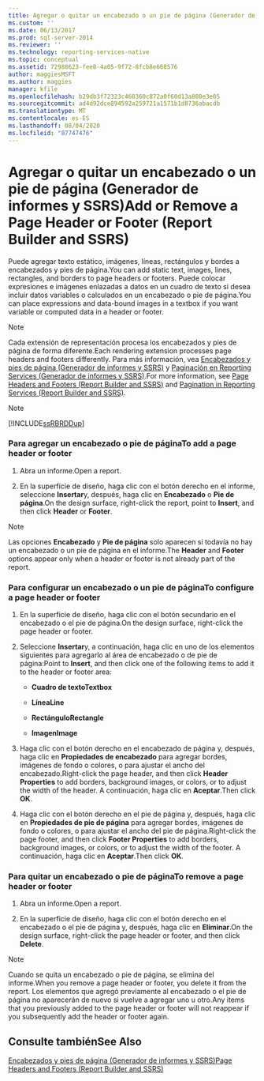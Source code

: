 ```yaml
---
title: Agregar o quitar un encabezado o un pie de página (Generador de informes y SSRS) | Microsoft Docs
ms.custom: ''
ms.date: 06/13/2017
ms.prod: sql-server-2014
ms.reviewer: ''
ms.technology: reporting-services-native
ms.topic: conceptual
ms.assetid: 72988623-fee8-4a05-9f72-8fcb8e668576
author: maggiesMSFT
ms.author: maggies
manager: kfile
ms.openlocfilehash: b29db3f72323c460360c872a0f60d13a808e3e05
ms.sourcegitcommit: ad4d92dce894592a259721a1571b1d8736abacdb
ms.translationtype: MT
ms.contentlocale: es-ES
ms.lasthandoff: 08/04/2020
ms.locfileid: "87747476"
---
```

# <a name="add-or-remove-a-page-header-or-footer-report-builder-and-ssrs"></a><span data-ttu-id="faf58-102">Agregar o quitar un encabezado o un pie de página (Generador de informes y SSRS)</span><span class="sxs-lookup"><span data-stu-id="faf58-102">Add or Remove a Page Header or Footer (Report Builder and SSRS)</span></span>
  <span data-ttu-id="faf58-103">Puede agregar texto estático, imágenes, líneas, rectángulos y bordes a encabezados y pies de página.</span><span class="sxs-lookup"><span data-stu-id="faf58-103">You can add static text, images, lines, rectangles, and borders to page headers or footers.</span></span> <span data-ttu-id="faf58-104">Puede colocar expresiones e imágenes enlazadas a datos en un cuadro de texto si desea incluir datos variables o calculados en un encabezado o pie de página.</span><span class="sxs-lookup"><span data-stu-id="faf58-104">You can place expressions and data-bound images in a textbox if you want variable or computed data in a header or footer.</span></span>  
  
> [!NOTE]  
>  <span data-ttu-id="faf58-105">Cada extensión de representación procesa los encabezados y pies de página de forma diferente.</span><span class="sxs-lookup"><span data-stu-id="faf58-105">Each rendering extension processes page headers and footers differently.</span></span> <span data-ttu-id="faf58-106">Para más información, vea [Encabezados y pies de página &#40;Generador de informes y SSRS&#41;](page-headers-and-footers-report-builder-and-ssrs.md) y [Paginación en Reporting Services &#40;Generador de informes y SSRS&#41;](pagination-in-reporting-services-report-builder-and-ssrs.md).</span><span class="sxs-lookup"><span data-stu-id="faf58-106">For more information, see [Page Headers and Footers &#40;Report Builder and SSRS&#41;](page-headers-and-footers-report-builder-and-ssrs.md) and [Pagination in Reporting Services &#40;Report Builder  and SSRS&#41;](pagination-in-reporting-services-report-builder-and-ssrs.md).</span></span>  
  
> [!NOTE]  
>  [!INCLUDE[ssRBRDDup](../../includes/ssrbrddup-md.md)]  
  
### <a name="to-add-a-page-header-or-footer"></a><span data-ttu-id="faf58-107">Para agregar un encabezado o pie de página</span><span class="sxs-lookup"><span data-stu-id="faf58-107">To add a page header or footer</span></span>  
  
1.  <span data-ttu-id="faf58-108">Abra un informe.</span><span class="sxs-lookup"><span data-stu-id="faf58-108">Open a report.</span></span>  
  
2.  <span data-ttu-id="faf58-109">En la superficie de diseño, haga clic con el botón derecho en el informe, seleccione **Insertar**y, después, haga clic en **Encabezado** o **Pie de página**.</span><span class="sxs-lookup"><span data-stu-id="faf58-109">On the design surface, right-click the report, point to **Insert**, and then click **Header** or **Footer**.</span></span>  
  
> [!NOTE]  
>  <span data-ttu-id="faf58-110">Las opciones **Encabezado** y **Pie de página** solo aparecen si todavía no hay un encabezado o un pie de página en el informe.</span><span class="sxs-lookup"><span data-stu-id="faf58-110">The **Header** and **Footer** options appear only when a header or footer is not already part of the report.</span></span>  
  
### <a name="to-configure-a-page-header-or-footer"></a><span data-ttu-id="faf58-111">Para configurar un encabezado o un pie de página</span><span class="sxs-lookup"><span data-stu-id="faf58-111">To configure a page header or footer</span></span>  
  
1.  <span data-ttu-id="faf58-112">En la superficie de diseño, haga clic con el botón secundario en el encabezado o el pie de página.</span><span class="sxs-lookup"><span data-stu-id="faf58-112">On the design surface, right-click the page header or footer.</span></span>  
  
2.  <span data-ttu-id="faf58-113">Seleccione **Insertar**y, a continuación, haga clic en uno de los elementos siguientes para agregarlo al área de encabezado o de pie de página:</span><span class="sxs-lookup"><span data-stu-id="faf58-113">Point to **Insert**, and then click one of the following items to add it to the header or footer area:</span></span>  
  
    -   <span data-ttu-id="faf58-114">**Cuadro de texto**</span><span class="sxs-lookup"><span data-stu-id="faf58-114">**Textbox**</span></span>  
  
    -   <span data-ttu-id="faf58-115">**Línea**</span><span class="sxs-lookup"><span data-stu-id="faf58-115">**Line**</span></span>  
  
    -   <span data-ttu-id="faf58-116">**Rectángulo**</span><span class="sxs-lookup"><span data-stu-id="faf58-116">**Rectangle**</span></span>  
  
    -   <span data-ttu-id="faf58-117">**Imagen**</span><span class="sxs-lookup"><span data-stu-id="faf58-117">**Image**</span></span>  
  
3.  <span data-ttu-id="faf58-118">Haga clic con el botón derecho en el encabezado de página y, después, haga clic en **Propiedades de encabezado** para agregar bordes, imágenes de fondo o colores, o para ajustar el ancho del encabezado.</span><span class="sxs-lookup"><span data-stu-id="faf58-118">Right-click the page header, and then click **Header Properties** to add borders, background images, or colors, or to adjust the width of the header.</span></span> <span data-ttu-id="faf58-119">A continuación, haga clic en **Aceptar**.</span><span class="sxs-lookup"><span data-stu-id="faf58-119">Then click **OK**.</span></span>  
  
4.  <span data-ttu-id="faf58-120">Haga clic con el botón derecho en el pie de página y, después, haga clic en **Propiedades de pie de página** para agregar bordes, imágenes de fondo o colores, o para ajustar el ancho del pie de página.</span><span class="sxs-lookup"><span data-stu-id="faf58-120">Right-click the page footer, and then click **Footer Properties** to add borders, background images, or colors, or to adjust the width of the footer.</span></span> <span data-ttu-id="faf58-121">A continuación, haga clic en **Aceptar**.</span><span class="sxs-lookup"><span data-stu-id="faf58-121">Then click **OK**.</span></span>  
  
### <a name="to-remove-a-page-header-or-footer"></a><span data-ttu-id="faf58-122">Para quitar un encabezado o pie de página</span><span class="sxs-lookup"><span data-stu-id="faf58-122">To remove a page header or footer</span></span>  
  
1.  <span data-ttu-id="faf58-123">Abra un informe.</span><span class="sxs-lookup"><span data-stu-id="faf58-123">Open a report.</span></span>  
  
2.  <span data-ttu-id="faf58-124">En la superficie de diseño, haga clic con el botón derecho en el encabezado o el pie de página y, después, haga clic en **Eliminar**.</span><span class="sxs-lookup"><span data-stu-id="faf58-124">On the design surface, right-click the page header or footer, and then click **Delete**.</span></span>  
  
> [!NOTE]  
>  <span data-ttu-id="faf58-125">Cuando se quita un encabezado o pie de página, se elimina del informe.</span><span class="sxs-lookup"><span data-stu-id="faf58-125">When you remove a page header or footer, you delete it from the report.</span></span> <span data-ttu-id="faf58-126">Los elementos que agregó previamente al encabezado o el pie de página no aparecerán de nuevo si vuelve a agregar uno u otro.</span><span class="sxs-lookup"><span data-stu-id="faf58-126">Any items that you previously added to the page header or footer will not reappear if you subsequently add the header or footer again.</span></span>  
  
## <a name="see-also"></a><span data-ttu-id="faf58-127">Consulte también</span><span class="sxs-lookup"><span data-stu-id="faf58-127">See Also</span></span>  
 [<span data-ttu-id="faf58-128">Encabezados y pies de página &#40;Generador de informes y SSRS&#41;</span><span class="sxs-lookup"><span data-stu-id="faf58-128">Page Headers and Footers &#40;Report Builder and SSRS&#41;</span></span>](page-headers-and-footers-report-builder-and-ssrs.md)  
  
  
